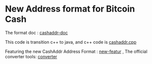 # New Address format for Bitcoin Cash

The format doc : [cashaddr-doc](https://github.com/bitcoincashorg/spec/blob/master/cashaddr.md)

This code is transition c++ to java, and c++ code is [cashaddr.cpp](https://github.com/Bitcoin-ABC/bitcoin-abc/blob/6c9c42ccb093820d5dd6f32f02c657c25ce5f823/src/cashaddr.cpp)

Featuring the new CashAddr Address Format : [new-featur](https://www.bitcoinabc.org/cashaddr) , The official converter tools: [converter](https://cashaddr.bitcoincash.org/) 

